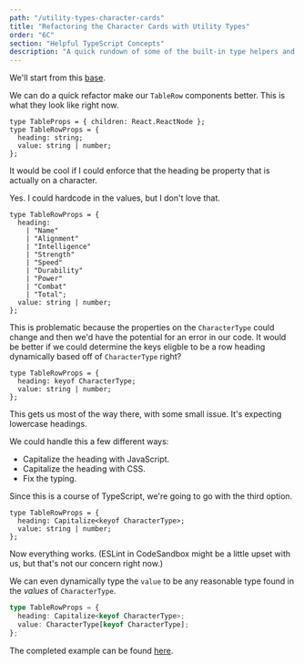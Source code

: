 ```yaml
---
path: "/utility-types-character-cards"
title: "Refactoring the Character Cards with Utility Types"
order: "6C"
section: "Helpful TypeScript Concepts"
description: "A quick rundown of some of the built-in type helpers and whatnot."
---
```


We'll start from this [base][].

We can do a quick refactor make our `TableRow` components better. This is what they look like right now.

```tsx
type TableProps = { children: React.ReactNode };
type TableRowProps = {
  heading: string;
  value: string | number;
};
```

It would be cool if I could enforce that the heading be property that is actually on a character.

Yes. I could hardcode in the values, but I don't love that.

```tsx
type TableRowProps = {
  heading:
    | "Name"
    | "Alignment"
    | "Intelligence"
    | "Strength"
    | "Speed"
    | "Durability"
    | "Power"
    | "Combat"
    | "Total";
  value: string | number;
};
```

This is problematic because the properties on the `CharacterType` could change and then we'd have the potential for an error in our code. It would be better if we could determine the keys eligble to be a row heading dynamically based off of `CharacterType` right?

```tsx
type TableRowProps = {
  heading: keyof CharacterType;
  value: string | number;
};
```

This gets us most of the way there, with some small issue. It's expecting lowercase headings.

We could handle this a few different ways:

- Capitalize the heading with JavaScript.
- Capitalize the heading with CSS.
- Fix the typing.

Since this is a course of TypeScript, we're going to go with the third option.

```tsx
type TableRowProps = {
  heading: Capitalize<keyof CharacterType>;
  value: string | number;
};
```

Now everything works. (ESLint in CodeSandbox might be a little upset with us, but that's not our concern right now.)

We can even dynamically type the `value` to be any reasonable type found in the _values_ of `CharacterType`.

```ts
type TableRowProps = {
  heading: Capitalize<keyof CharacterType>;
  value: CharacterType[keyof CharacterType];
};
```

The completed example can be found [here][complete].

[base]: https://codesandbox.io/s/character-sheet-utility-types-base-48cqu
[complete]: https://codesandbox.io/s/character-sheet-utility-types-complete-jb8d4?file=/src/Table.tsx
